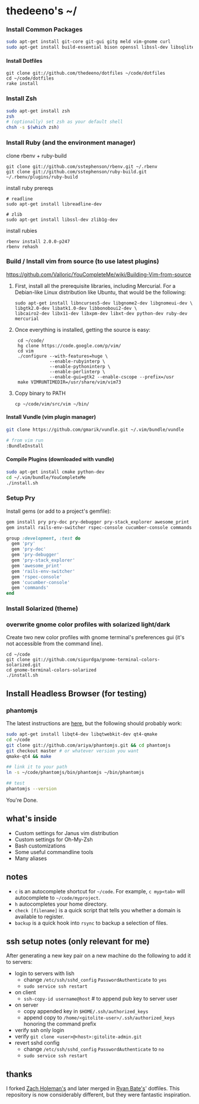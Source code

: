 # thedeeno's ~/

### Install Common Packages

```sh
sudo apt-get install git-core git-gui gitg meld vim-gnome curl
sudo apt-get install build-essential bison openssl libssl-dev libsqlite3-0 libsqlite3-dev sqlite3 libxml2-dev libmysqlclient-dev libxslt-dev libxml2-dev 
```

#### Install Dotfiles

    git clone git://github.com/thedeeno/dotfiles ~/code/dotfiles 
    cd ~/code/dotfiles
    rake install

### Install Zsh

  ```sh
  sudo apt-get install zsh
  zsh
  # (optionally) set zsh as your default shell
  chsh -s $(which zsh)
  ```


### Install Ruby (and the environment manager)

clone rbenv + ruby-build

    git clone git://github.com/sstephenson/rbenv.git ~/.rbenv
    git clone git://github.com/sstephenson/ruby-build.git ~/.rbenv/plugins/ruby-build

install ruby prereqs

    # readline
    sudo apt-get install libreadline-dev

    # zlib
    sudo apt-get install libssl-dev zlib1g-dev

install rubies

    rbenv install 2.0.0-p247
    rbenv rehash

### Build / Install vim from source (to use latest plugins)

https://github.com/Valloric/YouCompleteMe/wiki/Building-Vim-from-source

1.  First, install all the prerequisite libraries, including Mercurial. For a Debian-like Linux distribution like Ubuntu, that would be the following:

        sudo apt-get install libncurses5-dev libgnome2-dev libgnomeui-dev \
        libgtk2.0-dev libatk1.0-dev libbonoboui2-dev \
        libcairo2-dev libx11-dev libxpm-dev libxt-dev python-dev ruby-dev mercurial

2. Once everything is installed, getting the source is easy:

        cd ~/code/
        hg clone https://code.google.com/p/vim/
        cd vim
        ./configure --with-features=huge \
                    --enable-rubyinterp \
                    --enable-pythoninterp \
                    --enable-perlinterp \
                    --enable-gui=gtk2 --enable-cscope --prefix=/usr
        make VIMRUNTIMEDIR=/usr/share/vim/vim73

3. Copy binary to PATH

       cp ~/code/vim/src/vim ~/bin/

#### Install Vundle (vim plugin manager)

  ```sh
  git clone https://github.com/gmarik/vundle.git ~/.vim/bundle/vundle

  # from vim run
  :BundleInstall
  ```

#### Compile Plugins (downloaded with vundle)
  
  ```sh
  sudo apt-get install cmake python-dev
  cd ~/.vim/bundle/YouCompleteMe
  ./install.sh
  ```

### Setup Pry
  
  Install gems (or add to a project's gemfile):

  ```sh
  gem install pry pry-doc pry-debugger pry-stack_explorer awesome_print 
  gem install rails-env-switcher rspec-console cucumber-console commands
  ```

```ruby
group :development, :test do
  gem 'pry'
  gem 'pry-doc'
  gem 'pry-debugger'
  gem 'pry-stack_explorer'
  gem 'awesome_print'
  gem 'rails-env-switcher'
  gem 'rspec-console'
  gem 'cucumber-console'
  gem 'commands'
end
```

### Install Solarized (theme)

### overwrite gnome color profiles with solarized light/dark

Create two new color profiles with gnome terminal's preferences gui
(it's not accessible from the command line).

    cd ~/code
    git clone git://github.com/sigurdga/gnome-terminal-colors-solarized.git
    cd gnome-terminal-colors-solarized
    ./install.sh

## Install Headless Browser (for testing)
### phantomjs

The latest instructions are [here](http://code.google.com/p/phantomjs/wiki/BuildInstructions), but the following should probably work:

```sh
sudo apt-get install libqt4-dev libqtwebkit-dev qt4-qmake
cd ~/code
git clone git://github.com/ariya/phantomjs.git && cd phantomjs
git checkout master # or whatever version you want
qmake-qt4 && make

## link it to your path
ln -s ~/code/phantomjs/bin/phantomjs ~/bin/phantomjs

## test
phantomjs --version
```

You're Done.

## what's inside

- Custom settings for Janus vim distribution
- Custom settings for Oh-My-Zsh
- Bash customizations
- Some useful commandline tools
- Many aliases

## notes
- `c` is an autocomplete shortcut for `~/code`. For example, 
  `c myp<tab>` will autocomplete to `~/code/myproject`.
- `h` autocompletes your home directory.
- `check [filename]` is a quick script that tells you whether a domain is
  available to register.
- `backup` is a quick hook into `rsync` to backup a selection of files.

## ssh setup notes (only relevant for me)

After generating a new key pair on a new machine do the following to add
it to servers:

- login to servers with lish 
  - change `/etc/ssh/sshd_config` `PasswordAuthenticate` to `yes`
  - `sudo service ssh restart`
- on client
  - `ssh-copy-id username@host` # to append pub key to server user
- on server
  - copy appended key in `$HOME/.ssh/authorized_keys` 
  - append copy to `/home/<gitolite-user>/.ssh/authorized_keys` honoring the command prefix
- verify ssh only login
- verify `git clone <user>@<host>:gitolite-admin.git`
- revert sshd config
  - change `/etc/ssh/sshd_config` `PasswordAuthenticate` to `no`
  - `sudo service ssh restart`

## thanks

I forked [Zach Holeman's](http://github.com/holman) and later merged in 
[Ryan Bate's](http://github.com/ryanb)' dotfiles. This repository is now
considerably different, but they were fantastic inspiration.
